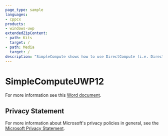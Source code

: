 ```yaml
---
page_type: sample
languages:
- cppcx
products:
- windows-uwp
extendedZipContent:
- path: Kits
  target: /
- path: Media
  target: /
description: "SimpleCompute shows how to use DirectCompute (i.e. Direct3D Compute Shader) for DirectX 12 in a Universal Windows Platform (UWP) app."
---
```


# SimpleComputeUWP12

For more information see this [Word document](https://github.com/microsoft/Xbox-ATG-Samples/blob/master/UWPSamples/IntroGraphics/SimpleComputeUWP12/Readme.docx).

## Privacy Statement

For more information about Microsoft's privacy policies in general, see the [Microsoft Privacy Statement](https://privacy.microsoft.com/en-us/privacystatement/).
